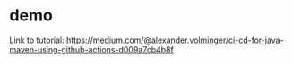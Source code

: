 # demo
Link to tutorial: https://medium.com/@alexander.volminger/ci-cd-for-java-maven-using-github-actions-d009a7cb4b8f
